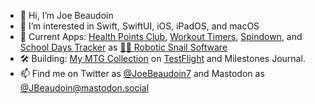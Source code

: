 - 👋 Hi, I’m Joe Beaudoin
- 👀 I’m interested in Swift, SwiftUI, iOS, iPadOS, and macOS
- 📱 Current Apps: [Health Points Club](https://apps.apple.com/us/app/health-points-club/id1232381881), [Workout Timers](https://apps.apple.com/us/app/workout-timers/id1394653594), [Spindown](https://apps.apple.com/us/app/spindown-life-tracker/id1468191822), and [School Days Tracker](https://apps.apple.com/us/app/school-days-tracker/id1581800738) as [🤖🐌 Robotic Snail Software](https://roboticsnailsoftware.com)
- 🛠️ Building: [My MTG Collection](https://roboticsnailsoftware.com/work/mymtg) on [TestFlight](https://testflight.apple.com/join/QzRFLcGW) and Milestones Journal.
- 📫 Find me on Twitter as [@JoeBeaudoin7](https://twitter.com/JoeBeaudoin7) and Mastodon as <a rel="me" href="https://mastodon.social/@JBeaudoin">@JBeaudoin@mastodon.social</a>
<!---
jmcsmith/jmcsmith is a ✨ special ✨ repository because its `README.md` (this file) appears on your GitHub profile.
You can click the Preview link to take a look at your changes.
--->
